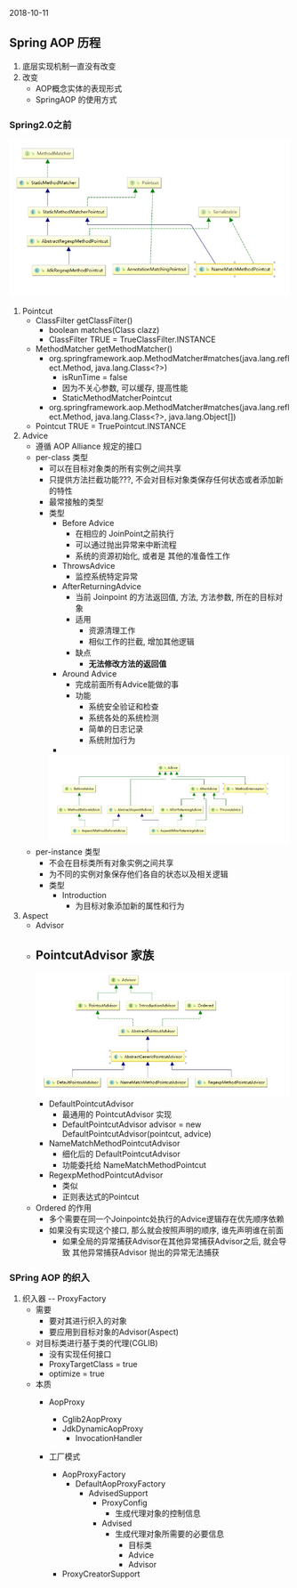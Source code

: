 2018-10-11

## Spring AOP 历程
1. 底层实现机制一直没有改变
2. 改变
    - AOP概念实体的表现形式
    - SpringAOP 的使用方式

### Spring2.0之前
![](1.jpg)
1. Pointcut
    - ClassFilter getClassFilter()
        - boolean matches(Class clazz)
        - ClassFilter TRUE = TrueClassFilter.INSTANCE
    - MethodMatcher getMethodMatcher()
        - org.springframework.aop.MethodMatcher#matches(java.lang.reflect.Method, java.lang.Class<?>)
            - isRunTime = false
            - 因为不关心参数, 可以缓存, 提高性能
            - StaticMethodMatcherPointcut
        - org.springframework.aop.MethodMatcher#matches(java.lang.reflect.Method, java.lang.Class<?>, java.lang.Object[])
    - Pointcut TRUE = TruePointcut.INSTANCE
2. Advice
    - 遵循 AOP Alliance 规定的接口
    - per-class 类型
        - 可以在目标对象类的所有实例之间共享
        - 只提供方法拦截功能???, 不会对目标对象类保存任何状态或者添加新的特性
        - 最常接触的类型
        - 类型
            - Before Advice
                - 在相应的 JoinPoint之前执行
                - 可以通过抛出异常来中断流程
                - 系统的资源初始化, 或者是 其他的准备性工作
            - ThrowsAdvice
                - 监控系统特定异常
            - AfterReturningAdvice
                - 当前 Joinpoint 的方法返回值, 方法, 方法参数, 所在的目标对象
                - 适用
                    - 资源清理工作
                    - 相似工作的拦截, 增加其他逻辑
                - 缺点
                    - **无法修改方法的返回值** 
            - Around Advice
                - 完成前面所有Advice能做的事
                - 功能
                    - 系统安全验证和检查
                    - 系统各处的系统检测
                    - 简单的日志记录
                    - 系统附加行为
           - 
            ![](2.jpg)
    - per-instance 类型
        - 不会在目标类所有对象实例之间共享
        - 为不同的实例对象保存他们各自的状态以及相关逻辑
        - 类型
            - Introduction
                - 为目标对象添加新的属性和行为
3. Aspect
    - Advisor
    - PointcutAdvisor 家族
        -
        ![](3.jpg)
        - DefaultPointcutAdvisor
            - 最通用的 PointcutAdvisor 实现
            - DefaultPointcutAdvisor advisor = new DefaultPointcutAdvisor(pointcut, advice)
        - NameMatchMethodPointcutAdvisor
            - 细化后的 DefaultPointcutAdvisor
            - 功能委托给 NameMatchMethodPointcut
        - RegexpMethodPointcutAdvisor
            - 类似
            - 正则表达式的Pointcut
    - Ordered 的作用
        - 多个需要在同一个Joinpointc处执行的Advice逻辑存在优先顺序依赖
        - 如果没有实现这个接口, 那么就会按照声明的顺序, 谁先声明谁在前面
            - 如果全局的异常捕获Advisor在其他异常捕获Advisor之后, 就会导致 其他异常捕获Advisor 抛出的异常无法捕获
### SPring AOP 的织入
1. 织入器 -- ProxyFactory
    - 需要
        - 要对其进行织入的对象
        - 要应用到目标对象的Advisor(Aspect)
    - 对目标类进行基于类的代理(CGLIB)
        - 没有实现任何接口
        - ProxyTargetClass = true
        - optimize = true
    - 本质
        - AopProxy
            - Cglib2AopProxy
            - JdkDynamicAopProxy
                - InvocationHandler

        - 工厂模式
            - AopProxyFactory
                - DefaultAopProxyFactory
                    - AdvisedSupport
                        - ProxyConfig
                            - 生成代理对象的控制信息
                        - Advised
                            - 生成代理对象所需要的必要信息
                                - 目标类
                                - Advice
                                - Advisor
            - ProxyCreatorSupport
